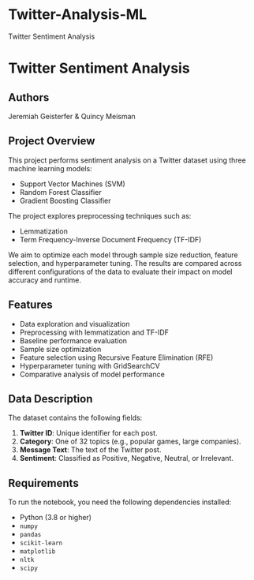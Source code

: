 # Twitter-Analysis-ML
Twitter Sentiment Analysis  
# Twitter Sentiment Analysis

## Authors
Jeremiah Geisterfer & Quincy Meisman

## Project Overview
This project performs sentiment analysis on a Twitter dataset using three machine learning models: 
- Support Vector Machines (SVM)
- Random Forest Classifier
- Gradient Boosting Classifier

The project explores preprocessing techniques such as:
- Lemmatization
- Term Frequency-Inverse Document Frequency (TF-IDF)

We aim to optimize each model through sample size reduction, feature selection, and hyperparameter tuning. The results are compared across different configurations of the data to evaluate their impact on model accuracy and runtime.

## Features
- Data exploration and visualization
- Preprocessing with lemmatization and TF-IDF
- Baseline performance evaluation
- Sample size optimization
- Feature selection using Recursive Feature Elimination (RFE)
- Hyperparameter tuning with GridSearchCV
- Comparative analysis of model performance

## Data Description
The dataset contains the following fields:
1. **Twitter ID**: Unique identifier for each post.
2. **Category**: One of 32 topics (e.g., popular games, large companies).
3. **Message Text**: The text of the Twitter post.
4. **Sentiment**: Classified as Positive, Negative, Neutral, or Irrelevant.

## Requirements
To run the notebook, you need the following dependencies installed:
- Python (3.8 or higher)
- `numpy`
- `pandas`
- `scikit-learn`
- `matplotlib`
- `nltk`
- `scipy`

